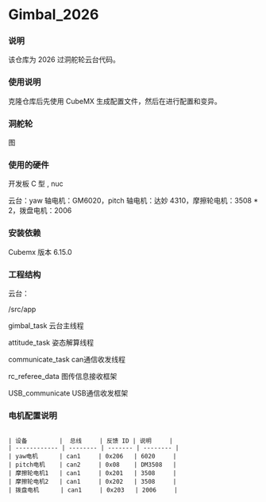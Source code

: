 # Gimbal_2026

### 说明

该仓库为 2026 过洞舵轮云台代码。

### 使用说明

克隆仓库后先使用 CubeMX 生成配置文件，然后在进行配置和变异。

### 洞舵轮

图

### 使用的硬件

开发板 C 型 , nuc

云台：yaw 轴电机：GM6020，pitch 轴电机：达妙 4310，摩擦轮电机：3508 \* 2，拨盘电机：2006

### 安装依赖

Cubemx 版本 6.15.0

### 工程结构

云台：

/src/app

gimbal_task       云台主线程

attitude_task     姿态解算线程

communicate_task  can通信收发线程

rc_referee_data   图传信息接收框架

USB_communicate   USB通信收发框架

### 电机配置说明

```

| 设备         |  总线     | 反馈 ID | 说明     |
| ------------ | -------- | ------- | -------- |
| yaw电机      | can1     | 0x206   | 6020     |
| pitch电机    | can2     | 0x08    | DM3508   |
| 摩擦轮电机1   | can1     | 0x201   | 3508     |
| 摩擦轮电机2   | can1     | 0x202   | 3508     |
| 拨盘电机      | can1     | 0x203   | 2006     |

```
